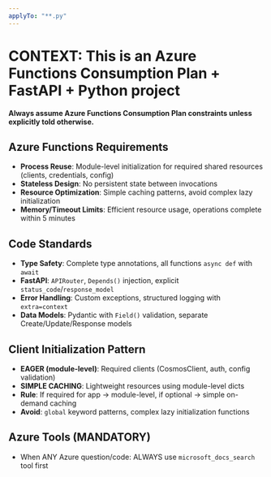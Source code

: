 ```yaml
---
applyTo: "**.py"
---
```


# CONTEXT: This is an Azure Functions Consumption Plan + FastAPI + Python project
**Always assume Azure Functions Consumption Plan constraints unless explicitly told otherwise.**

## Azure Functions Requirements
- **Process Reuse**: Module-level initialization for required shared resources (clients, credentials, config)
- **Stateless Design**: No persistent state between invocations
- **Resource Optimization**: Simple caching patterns, avoid complex lazy initialization
- **Memory/Timeout Limits**: Efficient resource usage, operations complete within 5 minutes

## Code Standards
- **Type Safety**: Complete type annotations, all functions `async def` with `await`
- **FastAPI**: `APIRouter`, `Depends()` injection, explicit `status_code`/`response_model`
- **Error Handling**: Custom exceptions, structured logging with `extra=context`
- **Data Models**: Pydantic with `Field()` validation, separate Create/Update/Response models

## Client Initialization Pattern
- **EAGER (module-level)**: Required clients (CosmosClient, auth, config validation)
- **SIMPLE CACHING**: Lightweight resources using module-level dicts
- **Rule**: If required for app → module-level, if optional → simple on-demand caching
- **Avoid**: `global` keyword patterns, complex lazy initialization functions

## Azure Tools (MANDATORY)
- When ANY Azure question/code: ALWAYS use `microsoft_docs_search` tool first
